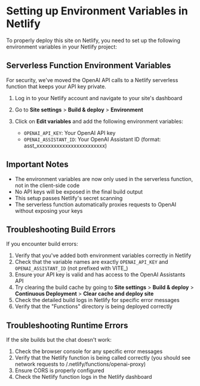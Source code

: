 

# Setting up Environment Variables in Netlify

To properly deploy this site on Netlify, you need to set up the following environment variables in your Netlify project:

## Serverless Function Environment Variables

For security, we've moved the OpenAI API calls to a Netlify serverless function that keeps your API key private.

1. Log in to your Netlify account and navigate to your site's dashboard
2. Go to **Site settings** > **Build & deploy** > **Environment**
3. Click on **Edit variables** and add the following environment variables:

   - `OPENAI_API_KEY`: Your OpenAI API key
   - `OPENAI_ASSISTANT_ID`: Your OpenAI Assistant ID (format: asst_xxxxxxxxxxxxxxxxxxxxxxxx)

## Important Notes

- The environment variables are now only used in the serverless function, not in the client-side code
- No API keys will be exposed in the final build output
- This setup passes Netlify's secret scanning
- The serverless function automatically proxies requests to OpenAI without exposing your keys

## Troubleshooting Build Errors

If you encounter build errors:

1. Verify that you've added both environment variables correctly in Netlify
2. Check that the variable names are exactly `OPENAI_API_KEY` and `OPENAI_ASSISTANT_ID` (not prefixed with VITE_)
3. Ensure your API key is valid and has access to the OpenAI Assistants API
4. Try clearing the build cache by going to **Site settings** > **Build & deploy** > **Continuous Deployment** > **Clear cache and deploy site**
5. Check the detailed build logs in Netlify for specific error messages
6. Verify that the "Functions" directory is being deployed correctly

## Troubleshooting Runtime Errors

If the site builds but the chat doesn't work:

1. Check the browser console for any specific error messages
2. Verify that the Netlify function is being called correctly (you should see network requests to /.netlify/functions/openai-proxy)
3. Ensure CORS is properly configured
4. Check the Netlify function logs in the Netlify dashboard

